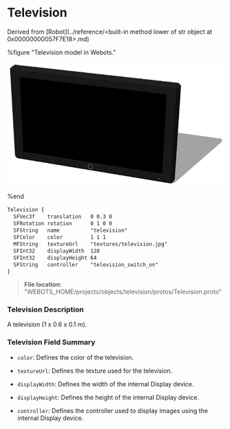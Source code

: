 # Television

Derived from [Robot](../reference/<built-in method lower of str object at 0x00000000057F7E18>.md)

%figure "Television model in Webots."

![Television](images/objects/television/Television/model.png)

%end

```
Television {
  SFVec3f    translation   0 0.3 0
  SFRotation rotation      0 1 0 0
  SFString   name          "television"
  SFColor    color         1 1 1                      
  MFString   textureUrl    "textures/television.jpg"  
  SFInt32    displayWidth  128                        
  SFInt32    displayHeight 64                         
  SFString   controller    "television_switch_on"     
}
```

> **File location**: "WEBOTS\_HOME/projects/objects/television/protos/Television.proto"

### Television Description

A television (1 x 0.6 x 0.1 m).

### Television Field Summary

- `color`: Defines the color of the television.

- `textureUrl`: Defines the texture used for the television.

- `displayWidth`: Defines the width of the internal Display device.

- `displayHeight`: Defines the height of the internal Display device.

- `controller`: Defines the controller used to display images using the internal Display device.

